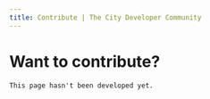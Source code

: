 ```yaml
---
title: Contribute | The City Developer Community
---
```


# Want to contribute?

	This page hasn't been developed yet.